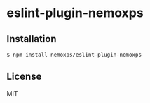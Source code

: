 # eslint-plugin-nemoxps

## Installation
```sh
$ npm install nemoxps/eslint-plugin-nemoxps
```

## License
MIT